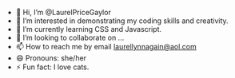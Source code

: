 - 👋 Hi, I’m @LaurelPriceGaylor
- 👀 I’m interested in demonstrating my coding skills and creativity.
- 🌱 I’m currently learning CSS and Javascript.
- 💞️ I’m looking to collaborate on ...
- 📫 How to reach me by email laurellynnagain@aol.com 
- 😄 Pronouns: she/her
- ⚡ Fun fact: I love cats.

<!---
LaurelPriceGaylor/LaurelPriceGaylor is a ✨ special ✨ repository because its `README.md` (this file) appears on your GitHub profile.
You can click the Preview link to take a look at your changes.
--->
